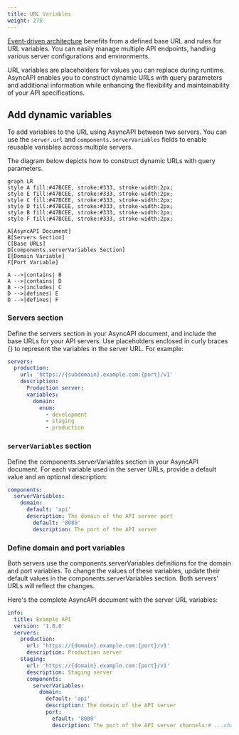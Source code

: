 ```yaml
---
title: URL Variables
weight: 275
---
```


[Event-driven architecture](../../tutorials/getting-started/event-driven-architectures) benefits from a defined base URL and rules for URL variables. You can easily manage multiple API endpoints, handling various server configurations and environments.

URL variables are placeholders for values you can replace during runtime. AsyncAPI enables you to construct dynamic URLs with query parameters and additional information while enhancing the flexibility and maintainability of your API specifications.

## Add dynamic variables

To add variables to the URL using AsyncAPI between two servers. You can use the `server.url` and `components.serverVariables` fields to enable reusable variables across multiple servers.

The diagram below depicts how to construct dynamic URLs with query parameters.

```mermaid
graph LR
style A fill:#47BCEE, stroke:#333, stroke-width:2px;
style E fill:#47BCEE, stroke:#333, stroke-width:2px;
style C fill:#47BCEE, stroke:#333, stroke-width:2px;
style D fill:#47BCEE, stroke:#333, stroke-width:2px;
style B fill:#47BCEE, stroke:#333, stroke-width:2px;
style F fill:#47BCEE, stroke:#333, stroke-width:2px;

A[AsyncAPI Document]
B[Servers Section]
C[Base URLs]
D[components.serverVariables Section]
E[Domain Variable]
F[Port Variable]

A -->|contains| B
A -->|contains| D
B -->|includes| C
D -->|defines| E
D -->|defines| F
```

### Servers section

Define the servers section in your AsyncAPI document, and include the base URLs for your API servers. Use placeholders enclosed in curly braces {} to represent the variables in the server URL. For example:

```yaml
servers:
  production:
    url: 'https://{subdomain}.example.com:{port}/v1'
    description:
      Production server:
      variables:
        domain:
          enum:
            - development
            - staging
            - production
```

### `serverVariables` section

Define the components.serverVariables section in your AsyncAPI document. For each variable used in the server URLs, provide a default value and an optional description:

```yaml
components:
  serverVariables:
    domain:
      default: 'api'
      description: The domain of the API server port
        default: '8080'
        description: The port of the API server
```

### Define domain and port variables

Both servers use the components.serverVariables definitions for the domain and port variables. To change the values of these variables, update their default values in the components.serverVariables section. Both servers' URLs will reflect the changes.

Here's the complete AsyncAPI document with the server URL variables:

```yaml
info:
  title: Example API
  version: '1.0.0'
  servers:
    production:
      url: 'https://{domain}.example.com:{port}/v1'
      description: Production server
    staging:
      url: 'https://{domain}.example.com:{port}/v1'
      description: Staging server
      components:
        serverVariables:
          domain:
            default: 'api'
            description: The domain of the API server
            port:
              efault: '8080'
              description: The port of the API server channels:# ...channel definitions...
```
